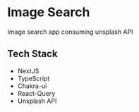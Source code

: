 # Image Search

Image search app consuming unsplash API

## Tech Stack

- NextJS
- TypeScript
- Chakra-ui
- React-Query
- Unsplash API
